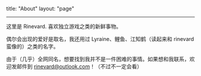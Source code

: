 title: "About"
layout: "page"

---

这里是 Rinevard. 喜欢独立游戏之类的新鲜事物。

偶尔会出现的爱好是取名，我还用过 Lyraine、鲤鱼、江知鹤（读起来和 rinevard 蛮像的）之类的名字。

由于（几乎）全网同名，想要找到我并不是一件困难的事情。如果想和我联系，欢迎发邮件到 rinevard@outlook.com！（不过不一定会看）
